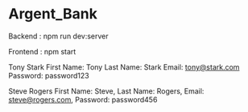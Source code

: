 # Argent_Bank


Backend : 
npm run dev:server

Frontend : 
npm start


Tony Stark
First Name: Tony
Last Name: Stark
Email: tony@stark.com
Password: password123


Steve Rogers
First Name: Steve,
Last Name: Rogers,
Email: steve@rogers.com,
Password: password456
